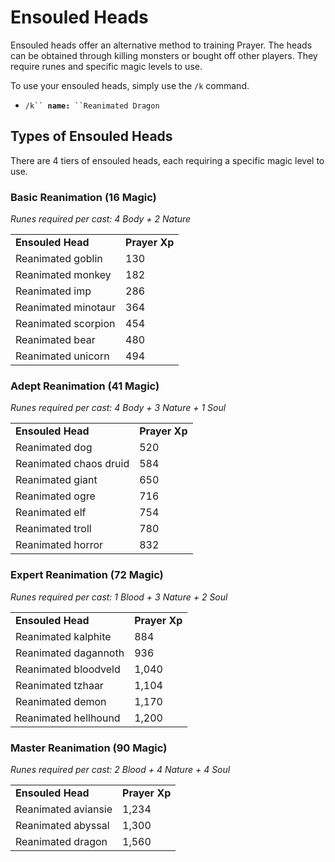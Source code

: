 # Ensouled Heads

Ensouled heads offer an alternative method to training Prayer. The heads can be obtained through killing monsters or bought off other players. They require runes and specific magic levels to use.

To use your ensouled heads, simply use the `/k` command.

* `/k`` `**`name:`**` ``Reanimated Dragon`

## Types of Ensouled Heads

There are 4 tiers of ensouled heads, each requiring a specific magic level to use.

### Basic Reanimation (16 Magic)

_Runes required per cast: 4 Body + 2 Nature_

|                     |               |
| ------------------- | ------------- |
| **Ensouled Head**   | **Prayer Xp** |
| Reanimated goblin   | 130           |
| Reanimated monkey   | 182           |
| Reanimated imp      | 286           |
| Reanimated minotaur | 364           |
| Reanimated scorpion | 454           |
| Reanimated bear     | 480           |
| Reanimated unicorn  | 494           |

### Adept Reanimation (41 Magic)

_Runes required per cast: 4 Body + 3 Nature + 1 Soul_

|                        |               |
| ---------------------- | ------------- |
| **Ensouled Head**      | **Prayer Xp** |
| Reanimated dog         | 520           |
| Reanimated chaos druid | 584           |
| Reanimated giant       | 650           |
| Reanimated ogre        | 716           |
| Reanimated elf         | 754           |
| Reanimated troll       | 780           |
| Reanimated horror      | 832           |

### Expert Reanimation (72 Magic)

_Runes required per cast: 1 Blood + 3 Nature + 2 Soul_

|                      |               |
| -------------------- | ------------- |
| **Ensouled Head**    | **Prayer Xp** |
| Reanimated kalphite  | 884           |
| Reanimated dagannoth | 936           |
| Reanimated bloodveld | 1,040         |
| Reanimated tzhaar    | 1,104         |
| Reanimated demon     | 1,170         |
| Reanimated hellhound | 1,200         |

### Master Reanimation (90 Magic)

_Runes required per cast: 2 Blood + 4 Nature + 4 Soul_

|                     |               |
| ------------------- | ------------- |
| **Ensouled Head**   | **Prayer Xp** |
| Reanimated aviansie | 1,234         |
| Reanimated abyssal  | 1,300         |
| Reanimated dragon   | 1,560         |
